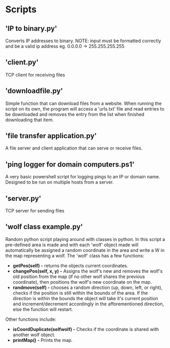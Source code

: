 # Scripts
## 'IP to binary.py'
Converts IP addresses to binary.
NOTE: input must be formatted correctly and be a valid ip address eg. 0.0.0.0 -> 255.255.255.255

## 'client.py'
TCP client for receiving files

## 'downloadfile.py'
Simple function that can download files from a website. When running the script on its own, the program will access a 'urls.txt' file and read entries to be downloaded and removes the entry from the list when finished downloading that item.

## 'file transfer application.py'
A file server and client application that can serve or receive files. 

## 'ping logger for domain computers.ps1'
A very basic powershell script for logging pings to an IP or domain name. Designed to be run on multiple hosts from a server.

## 'server.py'
TCP server for sending files

## 'wolf class example.py'
Random python script playing around with classes in python. In this script a pre-defined area is made and with each 'wolf' object made will automatically be assigned a random coordinate in the area and write a W in the map representing a wolf. The 'wolf' class has a few functions:
* **getPos(self) -** returns the objects current coordinates.
* **changePos(self, x, y) -** Assigns the wolf's new and removes the wolf's old position from the map (if no other wolf shares the previous coordinate), then positions the wolf's new coordinate on the map.
* **randmove(self) -** chooses a random direction (up, down, left, or right), checks if the position is still within the bounds of the area. If the direction is within the bounds the object will take it's current position and increment/decrement accordingly in the afforementioned direction, else the function will restart.

Other functions include:
* **isCoordDuplicate(selfwolf) -** Checks if the coordinate is shared with another wolf object.
* **printMap() -** Prints the map.
